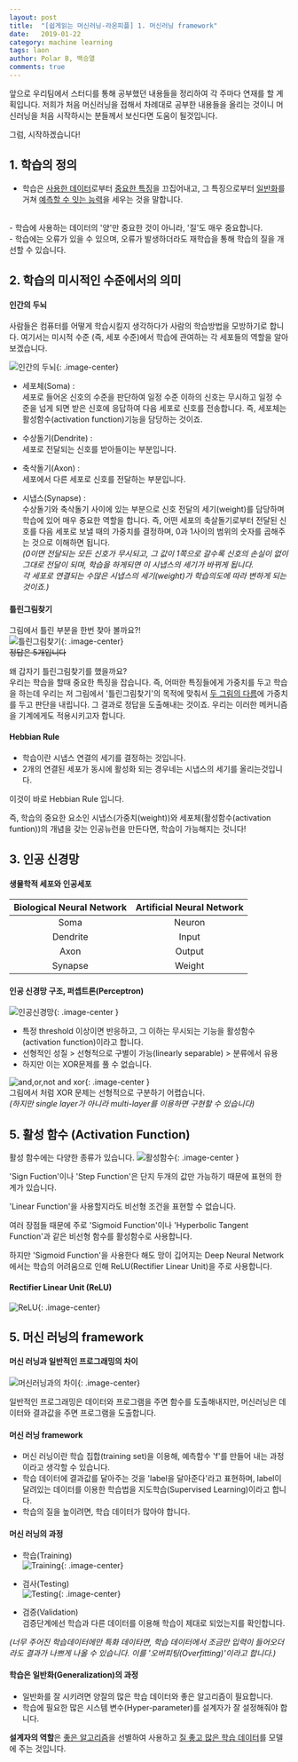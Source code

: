```yaml
---
layout: post
title:  "[쉽게읽는 머신러닝-라온피플] 1. 머신러닝 framework"
date:   2019-01-22
category: machine learning
tags: laon
author: Polar B, 백승열
comments: true
---
```


앞으로 우리팀에서 스터디를 통해 공부했던 내용들을 정리하여 각 주마다 연재를 할 계획입니다. 저희가 처음 머신러닝을 접해서 차례대로 공부한 내용들을 올리는 것이니 머신러닝을 처음 시작하시는 분들께서 보신다면 도움이 될것입니다.

그럼, 시작하겠습니다!

## 1. 학습의 정의
- 학습은 <u>사용한 데이터</u>로부터 <u>중요한 특징</u>을 끄집어내고, 그 특징으로부터 <u>일반화</u>를 거쳐 <u>예측할 수 잇는 능력</u>을 세우는 것을 말합니다.
<br />
- 학습에 사용하는 데이터의 '양'만 중요한 것이 아니라, '질'도 매우 중요합니다.
<br />
- 학습에는 오류가 있을 수 있으며, 오류가 발생하더라도 재학습을 통해 학습의 질을 개선할 수 있습니다.
<br />  

## 2. 학습의 미시적인 수준에서의 의미

#### 인간의 두뇌<br>
사람들은 컴퓨터를 어떻게 학습시킬지 생각하다가 사람의 학습방법을 모방하기로 합니다. 여기서는 미시적 수준 (즉, 세포 수준)에서 학습에 관여하는 각 세포들의 역할을 알아보겠습니다.

![인간의 두뇌](/assets/images/Laon/week1-1-1.png){: .image-center}<br>
 - 세포체(Soma) : <br>
 세포로 들어온 신호의 수준을 판단하여 일정 수준 이하의 신호는 무시하고 일정 수준을 넘게 되면 받은 신호에 응답하여 다음 세포로 신호를 전송합니다. 즉, 세포체는 활성함수(activation function)기능을 담당하는 것이죠.

 - 수상돌기(Dendrite) : <br>
 세포로 전달되는 신호를 받아들이는 부분입니다.

 - 축삭돌기(Axon) : <br>
 세포에서 다른 세포로 신호를 전달하는 부분입니다.

 - 시냅스(Synapse) : <br>
 수상돌기와 축삭돌기 사이에 있는 부분으로 신호 전달의 세기(weight)를 담당하며 학습에 있어 매우 중요한 역할을 합니다. 즉, 어떤 세포의 축살돌기로부터 전달된 신호를 다음 세포로 보낼 때의 가중치를 결정하며, 0과 1사이의 범위의 숫자를 곱해주는 것으로 이해하면 됩니다.<br>
 _(0이면 전달되는 모든 신호가 무시되고, 그 값이 1쪽으로 갈수록 신호의 손실이 없이 그대로 전달이 되며, 학습을 하게되면 이 시냅스의 세기가 바뀌게 됩니다.<br>
 각 세포로 연결되는 수많은 시냅스의 세기(weight)가 학습의도에 따라 변하게 되는 것이죠.)_

 #### 틀린그림찾기
 그림에서 틀린 부분을 한번 찾아 볼까요?!<br>
![틀린그림찾기](/assets/images/Laon/week1-1-2.png){: .image-center}<br>
~~정답은 5개입니다~~

왜 갑자기 틀린그림찾기를 했을까요?<br>
우리는 학습을 할때 중요한 특징을 잡습니다. 즉, 어떠한 특징들에게 가중치를 두고 학습을 하는데 우리는 저 그림에서 '틀린그림찾기'의 목적에 맞춰서 <u>두 그림의 다름</u>에 가중치를 두고 판단을 내립니다. 그 결과로 정답을 도출해내는 것이죠. 우리는 이러한 메커니즘을 기계에게도 적용시키고자 합니다.

#### Hebbian Rule
- 학습이란 시냅스 연결의 세기를 결정하는 것입니다.
- 2개의 연결된 세포가 동시에 활성화 되는 경우네는 시냅스의 세기를 올리는것입니다.

이것이 바로 Hebbian Rule 입니다.

즉, 학습의 중요한 요소인 시냅스(가중치(weight))와 세포체(활성함수(activation funtion))의 개념을 갖는 인공뉴런을 만든다면, 학습이 가능해지는 것니다!

## 3. 인공 신경망
#### 생물학적 세포와 인공세포
| Biological Neural Network | Artificial Neural Network |
|:---:|:---:|
| Soma | Neuron |
| Dendrite | Input |
| Axon | Output |
| Synapse | Weight |
#### 인공 신경망 구조, 퍼셉트론(Perceptron)
![인공신경망](/assets/images/Laon/week1-1-3.png){: .image-center }<br>
- 특정 threshold 이상이면 반응하고, 그 이하는 무시되는 기능을 활성함수(activation function)이라고 합니다.
- 선형적인 성질 > 선형적으로 구별이 가능(linearly separable) > 분류에서 유용
- 하지만 이는 XOR문제를 풀 수 없습니다. <br>

![and,or,not and xor](/assets/images/Laon/week1-1-4.png){: .image-center }<br>
그림에서 처럼 XOR 문제는 선형적으로 구분하기 어렵습니다.<br>
_(하지만 single layer가 아니라 multi-layer를 이용하면 구현할 수 있습니다)_

## 5. 활성 함수 (Activation Function)

활성 함수에는 다양한 종류가 있습니다.
![활성함수](/assets/images/Laon/week1-1-5.png){: .image-center }<br>

'Sign Fuction'이나 'Step Function'은 단지 두개의 값만 가능하기 때문에 표현의 한계가 있습니다.

'Linear Function'을 사용할지라도 비선형 조건을 표현할 수 없습니다.

여러 장점들 때문에 주로 'Sigmoid Function'이나 'Hyperbolic Tangent Function'과 같은 비선형 함수를 활성함수로 사용합니다.

하지만 'Sigmoid Function'을 사용한다 해도 망이 깁어지는 Deep Neural Network에서는 학습의 어려움으로 인해 ReLU(Rectifier Linear Unit)을 주로 사용합니다.
#### Rectifier Linear Unit (ReLU)
![ReLU](/assets/images/Laon/week1-1-6.png){: .image-center}<br>

## 5. 머신 러닝의 framework

#### 머신 러닝과 일반적인 프로그래밍의 차이

![머신러닝과의 차이](/assets/images/Laon/week1-1-7.png){: .image-center}<br>

일반적인 프로그래밍은 데이터와 프로그램을 주면 함수를 도출해내지만, 머신러닝은 데이터와 결과값을 주면 프로그램을 도출합니다.

#### 머신 러닝 framework

- 머신 러닝이란 학습 집합(training set)을 이용해, 예측함수 'f'를 만들어 내는 과정이라고 생각할 수 있습니다.
- 학습 데이터에 결과값를 달아주는 것을 'label을 달아준다'라고 표현하며, label이 달려있는 데이터를 이용한 학습법을 지도학습(Supervised Learning)이라고 합니다.
- 학습의 질을 높이려면, 학습 데이터가 많아야 합니다.

#### 머신 러닝의 과정
- 학습(Training)<br>
![Training](/assets/images/Laon/week1-1-8.png){: .image-center}<br>

- 검사(Testing)<br>
![Testing](/assets/images/Laon/week1-1-9.png){: .image-center}<br>

- 검증(Validation)<br>
검증단계에선 학습과 다른 데이터를 이용해 학습이 제대로 되었는지를 확인합니다.

_(너무 주어진 학습데이터에만 특화 데이타면, 학습 데이터에서 조금만 입력이 들어오더라도 결과가 나쁘게 나올 수 있습니다. 이를 '오버피팅(Overfitting)'이라고 합니다.)_


#### 학습은 일반화(Generalization)의 과정
- 일반화를 잘 시키려면 양잘의 많은 학습 데이터와 좋은 알고리즘이 필요합니다.
- 학습에 필요한 많은 시스템 변수(Hyper-parameter)를 설계자가 잘 설정해줘야 합니다.

<b>설계자의 역할</b>은 <u>좋은 알고리즘</u>을 선별하여 사용하고 <u>질 좋고 많은 학습 데이터</u>를 모델에 주는 것입니다.
